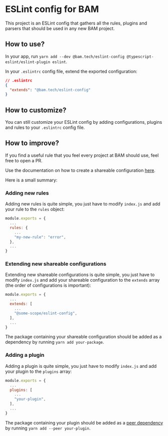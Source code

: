 # ESLint config for BAM

This project is an ESLint config that gathers all the rules, plugins and parsers that should be used in any new BAM project.

## How to use?

In your app, run `yarn add --dev @bam.tech/eslint-config @typescript-eslint/eslint-plugin eslint`.

In your `.eslintrc` config file, extend the exported configuration:

```json
// .eslintrc
{
  "extends": "@bam.tech/eslint-config"
}
```

## How to customize?

You can still customize your ESLint config by adding configurations, plugins and rules to your `.eslintrc` config file.

## How to improve?

If you find a useful rule that you feel every project at BAM should use, feel free to open a PR.

Use the documentation on how to create a shareable configuration [here](https://eslint.org/docs/latest/developer-guide/shareable-configs).

Here is a small summary:

### Adding new rules

Adding new rules is quite simple, you just have to modify `index.js` and add your rule to the `rules` object:

```js
module.exports = {
  ...
  rules: {
    ...
    "my-new-rule": "error",
  },
  ...
}
```

### Extending new shareable configurations

Extending new shareable configurations is quite simple, you just have to modify `index.js` and add your shareable configuration to the `extends` array (the order of configurations is important):

```js
module.exports = {
  ...
  extends: [
    ...
    "@some-scope/eslint-config",
  ],
  ...
}
```

The package containing your shareable configuration should be added as a dependency by running `yarn add your-package`.

### Adding a plugin

Adding a plugin is quite simple, you just have to modify `index.js` and add your plugin to the `plugins` array:

```js
module.exports = {
  ...
  plugins: [
    ...
    "your-plugin",
  ],
  ...
}
```

The package containing your plugin should be added as a [peer dependency](https://classic.yarnpkg.com/en/docs/dependency-types/) by running `yarn add --peer your-plugin`.
